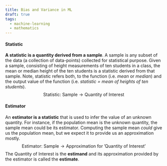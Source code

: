 ```yaml
---
title: Bias and Variance in ML
draft: true
tags:
  - machine-learning
  - mathematics
---
```

#### Statistic
**A statistic is a quantity derived from a sample**. A sample is any subset of the data (a collection of data-points) collected for statistical purpose.
Given a sample, consisting of height measurements of ten students in a class, the mean or median height of the ten students is a statistic derived from that sample.
Note, statistic refers both, to the function (i.e. *mean* or *median*) and the output value of the function (i.e. *statistic = mean of heights of ten students*).
$$
\text{Statistic}: \ \text{Sample} \to \text{Quantity of Interest}
$$

#### Estimator
An **estimator is a statistic** that is used to infer the value of an unknown quantity. For instance, if the population mean is the unknown quantity, the sample mean could be its estimator. Computing the sample mean *could* give us the population mean, but we expect it to provide us an approximation mostly. 
$$
\text{Estimator}: \ \text{Sample} \to \text{Approximation for 'Quantity of Interest'}
$$
The $\text{Quantity of Interest}$ is the **estimand** and its approximation provided by the estimator is called the **estimate**.


